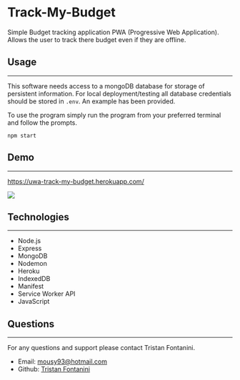 # Track-My-Budget

Simple Budget tracking application PWA (Progressive Web Application). Allows the user to track there budget even if they are offline.

## Usage

---

This software needs access to a mongoDB database for storage of persistent information. For local deployment/testing all database credentials should be stored in `.env`. An example has been provided.

To use the program simply run the program from your preferred terminal and follow the prompts.

`npm start`

## Demo

---

https://uwa-track-my-budget.herokuapp.com/

![](public/icons/CPT2207181618-860x915.gif)

## Technologies

---

<ul>
<li>Node.js
<li>Express
<li>MongoDB
<li>Nodemon
<li>Heroku
<li>IndexedDB
<li>Manifest
<li>Service Worker API
<li>JavaScript</li>
</ul>

## Questions

---

For any questions and support please contact Tristan Fontanini.

- Email: mousy93@hotmail.com
- Github: [Tristan Fontanini](https://github.com/Twistedmouse)

